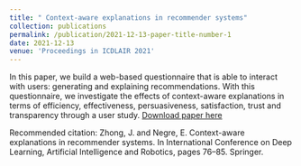 ```yaml
---
title: " Context-aware explanations in recommender systems"
collection: publications
permalink: /publication/2021-12-13-paper-title-number-1
date: 2021-12-13
venue: 'Proceedings in ICDLAIR 2021'
---
```

In this paper, we build a web-based questionnaire that is able to interact with users: generating and explaining recommendations. With this questionnaire, we investigate the effects of context-aware explanations in terms of efficiency, effectiveness, persuasiveness, satisfaction, trust and transparency through a user study.
[Download paper here](https://link.springer.com/chapter/10.1007/978-3-030-98531-8_8)

Recommended citation: Zhong, J. and Negre, E. Context-aware explanations in recommender systems. In International Conference on Deep Learning, Artificial Intelligence and Robotics, pages 76–85. Springer.
